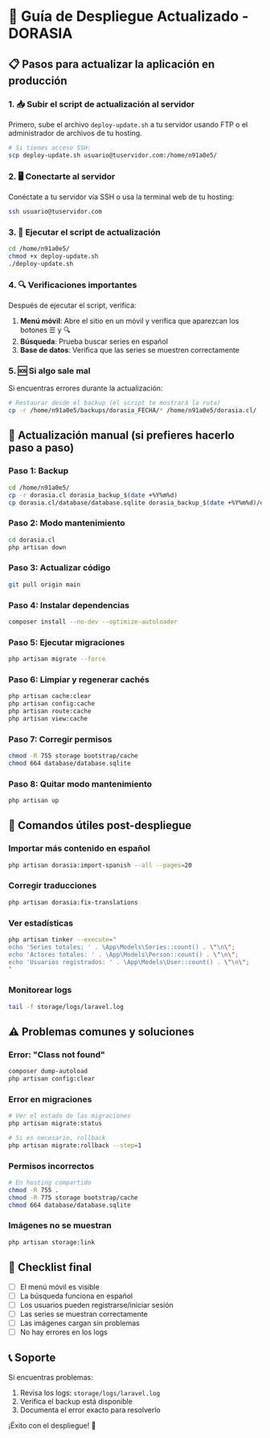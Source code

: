 # 🚀 Guía de Despliegue Actualizado - DORASIA

## 📋 Pasos para actualizar la aplicación en producción

### 1. 📥 Subir el script de actualización al servidor

Primero, sube el archivo `deploy-update.sh` a tu servidor usando FTP o el administrador de archivos de tu hosting.

```bash
# Si tienes acceso SSH:
scp deploy-update.sh usuario@tuservidor.com:/home/n91a0e5/
```

### 2. 🖥️ Conectarte al servidor

Conéctate a tu servidor vía SSH o usa la terminal web de tu hosting:

```bash
ssh usuario@tuservidor.com
```

### 3. 🏃 Ejecutar el script de actualización

```bash
cd /home/n91a0e5/
chmod +x deploy-update.sh
./deploy-update.sh
```

### 4. 🔍 Verificaciones importantes

Después de ejecutar el script, verifica:

1. **Menú móvil**: Abre el sitio en un móvil y verifica que aparezcan los botones ☰ y 🔍
2. **Búsqueda**: Prueba buscar series en español
3. **Base de datos**: Verifica que las series se muestren correctamente

### 5. 🆘 Si algo sale mal

Si encuentras errores durante la actualización:

```bash
# Restaurar desde el backup (el script te mostrará la ruta)
cp -r /home/n91a0e5/backups/dorasia_FECHA/* /home/n91a0e5/dorasia.cl/
```

## 📝 Actualización manual (si prefieres hacerlo paso a paso)

### Paso 1: Backup
```bash
cd /home/n91a0e5/
cp -r dorasia.cl dorasia_backup_$(date +%Y%m%d)
cp dorasia.cl/database/database.sqlite dorasia_backup_$(date +%Y%m%d)/database_backup.sqlite
```

### Paso 2: Modo mantenimiento
```bash
cd dorasia.cl
php artisan down
```

### Paso 3: Actualizar código
```bash
git pull origin main
```

### Paso 4: Instalar dependencias
```bash
composer install --no-dev --optimize-autoloader
```

### Paso 5: Ejecutar migraciones
```bash
php artisan migrate --force
```

### Paso 6: Limpiar y regenerar cachés
```bash
php artisan cache:clear
php artisan config:cache
php artisan route:cache
php artisan view:cache
```

### Paso 7: Corregir permisos
```bash
chmod -R 755 storage bootstrap/cache
chmod 664 database/database.sqlite
```

### Paso 8: Quitar modo mantenimiento
```bash
php artisan up
```

## 🔧 Comandos útiles post-despliegue

### Importar más contenido en español
```bash
php artisan dorasia:import-spanish --all --pages=20
```

### Corregir traducciones
```bash
php artisan dorasia:fix-translations
```

### Ver estadísticas
```bash
php artisan tinker --execute="
echo 'Series totales: ' . \App\Models\Series::count() . \"\n\";
echo 'Actores totales: ' . \App\Models\Person::count() . \"\n\";
echo 'Usuarios registrados: ' . \App\Models\User::count() . \"\n\";
"
```

### Monitorear logs
```bash
tail -f storage/logs/laravel.log
```

## ⚠️ Problemas comunes y soluciones

### Error: "Class not found"
```bash
composer dump-autoload
php artisan config:clear
```

### Error en migraciones
```bash
# Ver el estado de las migraciones
php artisan migrate:status

# Si es necesario, rollback
php artisan migrate:rollback --step=1
```

### Permisos incorrectos
```bash
# En hosting compartido
chmod -R 755 .
chmod -R 775 storage bootstrap/cache
chmod 664 database/database.sqlite
```

### Imágenes no se muestran
```bash
php artisan storage:link
```

## 🎯 Checklist final

- [ ] El menú móvil es visible
- [ ] La búsqueda funciona en español
- [ ] Los usuarios pueden registrarse/iniciar sesión
- [ ] Las series se muestran correctamente
- [ ] Las imágenes cargan sin problemas
- [ ] No hay errores en los logs

## 📞 Soporte

Si encuentras problemas:
1. Revisa los logs: `storage/logs/laravel.log`
2. Verifica el backup está disponible
3. Documenta el error exacto para resolverlo

¡Éxito con el despliegue! 🎉